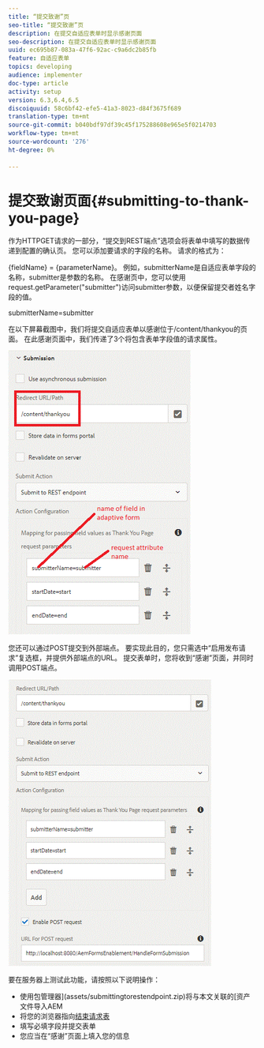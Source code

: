 ```yaml
---
title: “提交致谢”页
seo-title: “提交致谢”页
description: 在提交自适应表单时显示感谢页面
seo-description: 在提交自适应表单时显示感谢页面
uuid: ec695b87-083a-47f6-92ac-c9a6dc2b85fb
feature: 自适应表单
topics: developing
audience: implementer
doc-type: article
activity: setup
version: 6.3,6.4,6.5
discoiquuid: 58c6bf42-efe5-41a3-8023-d84f3675f689
translation-type: tm+mt
source-git-commit: b040bdf97df39c45f175288608e965e5f0214703
workflow-type: tm+mt
source-wordcount: '276'
ht-degree: 0%

---
```



# 提交致谢页面{#submitting-to-thank-you-page}

作为HTTPGET请求的一部分，“提交到REST端点”选项会将表单中填写的数据传递到配置的确认页。 您可以添加要请求的字段的名称。 请求的格式为：

\{fieldName\} = \{parameterName\}。 例如，submitterName是自适应表单字段的名称，submitter是参数的名称。 在感谢页中，您可以使用request.getParameter(&quot;submitter&quot;)访问submitter参数，以便保留提交者姓名字段的值。

submitterName=submitter

在以下屏幕截图中，我们将提交自适应表单以感谢位于/content/thankyou的页面。 在此感谢页面中，我们传递了3个将包含表单字段值的请求属性。

![感谢](assets/thankyoupage.gif)

您还可以通过POST提交到外部端点。 要实现此目的，您只需选中“启用发布请求”复选框，并提供外部端点的URL。 提交表单时，您将收到“感谢”页面，并同时调用POST端点。

![capture](assets/capture.gif)


要在服务器上测试此功能，请按照以下说明操作：

* 使用包管理器](assets/submittingtorestendpoint.zip)将与本文关联的[资产文件导入AEM
* 将您的浏览器指向[结束请求表](http://localhost:4502/content/dam/formsanddocuments/helpx/timeoffrequestform/jcr:content?wcmmode=disabled)
* 填写必填字段并提交表单
* 您应当在“感谢”页面上填入您的信息

